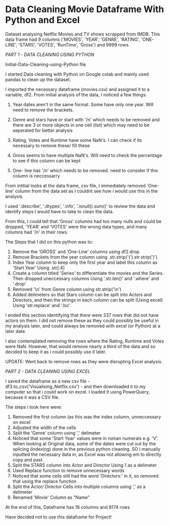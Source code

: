 # Data Cleaning Movie Dataframe With Python and Excel
Dataset analysing Netflix Movies and TV shows scrapped from IMDB.
This data frame had 9 columns ('MOVIES', 'YEAR', 'GENRE', 'RATING', 'ONE-LINE', 'STARS', 'VOTES', 'RunTime', 'Gross') and 9999 rows.

*PART 1 - DATA CLEANING USING PYTHON* 

Initial-Data-Cleaning-using-Python file

I started Data cleaning with Python on Google colab and mainly used pandas to clean up the dataset.

I imported the necessary dataframe (movies.csv) and assigned it to a variable, df2. From initial analysis of the data, I noticed a few things:

1. Year dates aren't in the same format. Some have only one year. Will need to remove the brackets.

2. Genre and stars have or start with '/n' which needs to be removed and there are 3 or more objects in one cell (list) which may need to be seperated for better analysis

3. Rating, Votes and Runtime have some NaN's. I can check if its necessary to remove these/ fill these

4. Gross seems to have multiple NaN's. Will need to check the percentage to see if this column can be kept

5. One- line has '/n' which needs to be removed. need to consider if this column is neccessarry


From intitial looks at the data frame, csv file, I immediately removed 'One-line' column from the data set as I couldnt see how i would use this in the analysis.

I used '.describe', '.dtypes', '.info', '.isnull().sum()' to review the data and identify steps I would have to take to clean the data.

From this, I could tell that 'Gross' columns had too many nulls and could be dropped, 'YEAR' and 'VOTES' were the wrong data types, and many columns had '/n' in their rows.

The Steps that I did on this python was to:

1. Remove the 'GROSS' and 'One-Line' columns using df2.drop
2. Remove Brackets from the year column using .str.strip('(').str.strip(')')
3. Index Year column to keep only the first year and label this column as 'Start Year' Using .str[:4]
4. Create a column titled 'Series' to differentiate the movies and the Series. Then dropped uneccessary columns Using '.str.len()' and '.where' and '.drop'
5. Removed '\n' from Genre column using str.strip('\n')
6. Added delimeters so that Stars column can be split into Actors and Directors, and then the strings in each column can be split (Using excel) Using 'str.replace' and '.loc'.

I ended this section identifying that there were 337 rows that did not have actors on them. I did not remove these as they could possibly be useful in my analysis later, and could always be removed with excel (or Python) at a later date.

I also contemplated removing the rows where the Rating, Runtime and Votes were NaN. However, that would remove nearly a third of the data and so decided to keep it as i could possibly use it later.

UPDATE: Went back to remove rows as they were disrupting Excel analysis.

*PART 2 - DATA CLEANING USING EXCEL*

I saved the dataframe as a new csv file - df3.to_csv('Visualising_Netflix.csv') - and then downloaded it to my computer so that i could work on excel. I loaded it using PowerQuery, because it was a CSV file.

The steps i took here were:

1. Removed the first column (as this was the index column, unneccessary on excel
2. Adjusted the width of the cells
3. Split the 'Genre' column using ',' delimeter
4. Noticed that some 'Start Year' values were in roman numerals e.g. 'V'. When looking at Original data, some of the dates were cut out by the splicing (indexing) done in the previous python cleaning. SO i manually inputted the necessary data in, as Excel was not allowing em to directly copy and past.
5. Split the STARS column into Actor and Director Using 1 as a delimeter
6. Used Replace function to remove unnecessary words
7. Noticed that some cells still had the word 'Directors:' in it, so removed that using the replace function
8. Split the Actor/ Director Cells into multiple columns using ',' as a delimeter
9. Renamed 'Movie' Column as "Name"

At the end of this, Dataframe has 18 columns and 8174 rows

Have decided not to use this dataframe for Project!
